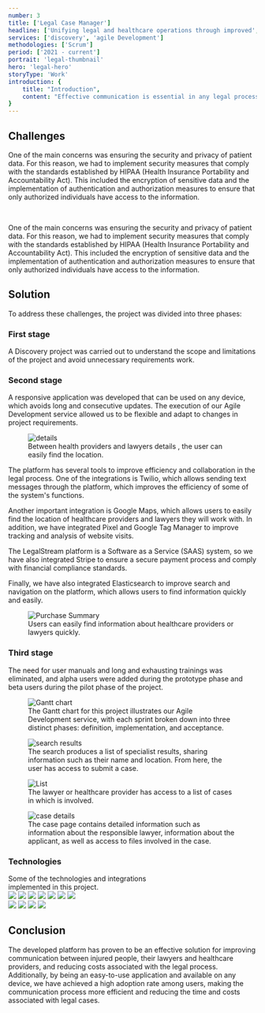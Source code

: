 ```yaml
---
number: 3
title: ['Legal Case Manager']
headline: ['Unifying legal and healthcare operations through improved', 'connectivity.']
services: ['discovery', 'agile Development']
methodologies: ['Scrum']
period: ['2021 - current']
portrait: 'legal-thumbnail'
hero: 'legal-hero'
storyType: 'Work'
introduction: {
    title: "Introduction",
    content: "Effective communication is essential in any legal process, especially in cases where people have suffered injuries. With the goal of improving this communication and reducing associated costs, an innovative platform was developed that allows injured people to easily and quickly contact their lawyers and healthcare providers through a web application."
}
---
```


<div>
    <h2>Challenges</h2>
    <p>One of the main concerns was ensuring the security and privacy of patient data. For this reason, we had to implement security measures that comply with the standards established by HIPAA (Health Insurance Portability and Accountability Act). This included the encryption of sensitive data and the implementation of authentication and authorization measures to ensure that only authorized individuals have access to the information.</p>
    <br/>
    <p>One of the main concerns was ensuring the security and privacy of patient data. For this reason, we had to implement security measures that comply with the standards established by HIPAA (Health Insurance Portability and Accountability Act). This included the encryption of sensitive data and the implementation of authentication and authorization measures to ensure that only authorized individuals have access to the information.</p>
</div>
<div>
    <h2>Solution</h2>
    <p>To address these challenges, the project was divided into three phases:</p>
</div>
<div>
    <h3>First stage</h3>
    <p>A Discovery project was carried out to understand the scope and limitations of the project and avoid unnecessary requirements work.</p>
</div>
<div>
    <h3>Second stage</h3>
    <p>A responsive application was developed that can be used on any device, which avoids long and consecutive updates. The execution of our Agile Development service allowed us to be flexible and adapt to changes in project requirements.</p>
</div>
<div class="story_story__mainContent__2cGrid__aNFn8">
    <figure>
        <img src="/work/legal-details.jpg" alt="details"/>
        <figcaption class="story_story__mainContent__gridCaption__8kiY6 story_story__mainContent__caption__IQRnS">Between health providers and lawyers details , the user can easily find the location.</figcaption>
    </figure>
    <div>
    <p>The platform has several tools to improve efficiency and collaboration in the legal process. One of the integrations is Twilio, which allows sending text messages through the platform, which improves the efficiency of some of the system's functions.</p>
    <p>Another important integration is Google Maps, which allows users to easily find the location of healthcare providers and lawyers they will work with. In addition, we have integrated Pixel and Google Tag Manager to improve tracking and analysis of website visits.</p>
    </div>
</div>
<div class="story_story__mainContent__2cGrid__aNFn8">    
    <div>
    <p>The LegalStream platform is a Software as a Service (SAAS) system, so we have also integrated Stripe to ensure a secure payment process and comply with financial compliance standards.</p>
    <p>Finally, we have also integrated Elasticsearch to improve search and navigation on the platform, which allows users to find information quickly and easily.</p>
    </div>
    <figure>
        <img src="/work/legal-map.jpg" alt="Purchase Summary"/>
        <figcaption class="story_story__mainContent__gridCaption__8kiY6 story_story__mainContent__caption__IQRnS">Users can easily find information about healthcare providers or lawyers quickly.</figcaption>
    </figure>
</div>
<div>
    <h3>Third stage</h3>
    <p>The need for user manuals and long and exhausting trainings was eliminated, and alpha users were added during the prototype phase and beta users during the pilot phase of the project.</p>
</div>
<div class="story_story__mainContent__gantt__TErEp">
    <figure>
        <img src="/work/project-chart-en--ongoing.jpg" alt="Gantt chart"/>
        <figcaption class="story_story__mainContent__caption__IQRnS">The Gantt chart for this project illustrates our Agile Development service, with each sprint broken down into three distinct phases: definition, implementation, and acceptance.</figcaption>
    </figure>
</div>
<div>
    <figure>
        <img src="/work/legal-search.jpg" alt="search results"/>
        <figcaption class="story_story__mainContent__caption__IQRnS">The search produces a list of specialist results, sharing information such as their name and location. From here, the user has access to submit a case.</figcaption>
    </figure>    
</div>
<div>
    <figure>
        <img src="/work/legal-list.jpg" alt="List"/>
        <figcaption class="story_story__mainContent__caption__IQRnS">The lawyer or healthcare provider has access to a list of cases in which is involved.</figcaption>
    </figure>    
</div>
<div>
    <figure>
        <img src="/work/legal-case.jpg" alt="case details"/>
        <figcaption class="story_story__mainContent__caption__IQRnS">The case page contains detailed information such as information about the responsible lawyer, information about the applicant, as well as access to files involved in the case.</figcaption>
    </figure>    
</div>
<div class="story_story__mainContent__technologies__v5XXm">
    <div>
        <h3>Technologies</h3>
        <span>Some of the technologies and integrations<br/>implemented in this project.</span>
    </div>   
    <div class="story_story__mainContent__technologies__images__6NSg5">
        <div>
            <img src="/technologies/html.svg"/>
            <img src="/technologies/css.svg"/>
            <img src="/technologies/javascript.svg"/>
            <img src="/technologies/maps.svg"/>
            <img src="/technologies/tag-manager.svg"/>
            <img src="/technologies/vue.svg"/>
            <img src="/technologies/sass.svg"/>
        </div>
        <div>
            <img src="/technologies/elasticsearch.svg"/>
            <img src="/technologies/stripe.svg" class="story_story__mainContent__technologies__images__large__KxVD1"/>
            <img src="/technologies/pixel.svg"/>
            <img src="/technologies/twilio.svg" class="story_story__mainContent__technologies__images__large__KxVD1"/>
        </div>
    </div>     
</div>
<div>
    <h2>Conclusion</h2>
    <p>The developed platform has proven to be an effective solution for improving communication between injured people, their lawyers and healthcare providers, and reducing costs associated with the legal process. Additionally, by being an easy-to-use application and available on any device, we have achieved a high adoption rate among users, making the communication process more efficient and reducing the time and costs associated with legal cases.</p>
</div>